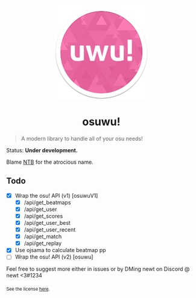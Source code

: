 <div align="center">
	<img src="osuwu.png" alt="osu! logo" height="250">
	<h1>osuwu!</h1>
</div>

> A modern library to handle all of your osu needs!

Status: **Under development.**

Blame [NTB](https://github.com/GD-NTB) for the atrocious name.

## Todo

- [x] Wrap the osu! API (v1) [osuwuV1]
	- [x] /api/get_beatmaps
	- [x] /api/get_user
	- [x] /api/get_scores
	- [x] /api/get_user_best
	- [x] /api/get_user_recent
	- [x] /api/get_match
	- [x] /api/get_replay
- [x] Use ojsama to calculate beatmap pp
- [ ] Wrap the osu! API (v2) [osuwu]

Feel free to suggest more either in issues or by DMing newt on Discord @ newt <3#1234

<sub>See the license <a href="license.md">here</a>.</sub>
